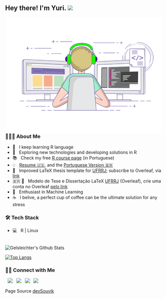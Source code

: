 <h2> Hey there! I'm Yuri. <img src="https://github.com/souvikguria98/souvikguria98/blob/master/Hi.gif" width="25"></h2>
<img align="right" alt="GIF" src="https://raw.githubusercontent.com/devSouvik/devSouvik/master/gif3.gif" width="500"/>

<h3> 👨🏻‍💻 About Me </h3>

- 🔭 &nbsp; I keep learning R language
- 🤔 &nbsp; Exploring new technologies and developing solutions in R
- 📚 &nbsp; Check my free [R course page](https://sites.google.com/view/gelsleichter/) (in Portuguese)
- 💡 &nbsp; [Resume 🇺🇸](https://gelsleichter.github.io/en_resume/), and the [Portuguese Version 🇧🇷](https://gelsleichter.github.io/port_resume/)
- 📖 &nbsp; Improved LaTeX thesis template for [UFRRJ](https://www.overleaf.com/latex/templates/modelo-de-tese-e-dissertacao-ufrrj-ppgctia-como-capitulo/pwpqqnjfrczx); subscribe to Overleaf, via [link](https://www.overleaf.com?r=7579d5c0&rm=d&rs=b)
- 🇧🇷 📖 &nbsp; Modelo de Tese e Dissertação LaTeX [UFRRJ](https://www.overleaf.com/latex/templates/modelo-de-tese-e-dissertacao-ufrrj-ppgctia-como-capitulo/pwpqqnjfrczx) (Overleaf), crie uma conta no Overleaf [pelo link](https://www.overleaf.com?r=7579d5c0&rm=d&rs=b)
- 🌱 &nbsp; Enthusiast in Machine Learning
- ☕ &nbsp; I belive, a perfect cup of coffee can be the ultimate solution for any stress
<!---
your comment goes here
and here
- 🎓 &nbsp; Studying Computer Science, computer programming and Mathematics.
- 💼 &nbsp; Android developer and front-end web developer.
- ✍️ &nbsp; Watching Anime and trying out latest design trends as hobbies/side hustles.
-->

<h3>🛠 Tech Stack</h3>

- 💻 &nbsp; R | Linux 
<!---
your comment goes here
and here
- 🌐 &nbsp; Android | flutter | HTML | CSS | JavaScript | Bootstrap 
- 🛢 &nbsp; MySQL | Firebase | Xampp
- 🔧 &nbsp; Android Studio | PyCharm | Visual Studio code | Eclipse | Git
- 🖥 &nbsp; Adobe Xd | Illustrator | Photoshop | OpenShot
-->

<br>

<img align="center" src="https://github-readme-stats.vercel.app/api?username=Gelsleichter&include_all_commits=true&count_private=true&show_icons=true&line_height=20&title_color=7A7ADB&icon_color=2234AE&text_color=D3D3D3&bg_color=0,000000,130F40" alt="Gelsleichter's Github Stats">

</br>

[![Top Langs](https://github-readme-stats.vercel.app/api/top-langs/?username=Gelsleichter&layout=compact&text_color=daf7dc&bg_color=151515)](https://github.com/Gelsleichter/github-readme-stats)


<h3> 🤝🏻 Connect with Me </h3>

<p align="left">
&nbsp; <a href="https://twitter.com/YGelsleichter" target="_blank" rel="noopener noreferrer"><img src="https://img.icons8.com/plasticine/100/000000/twitter.png" width="50" /></a>  
&nbsp; <a href="https://www.instagram.com/gelsleichteryuri/" target="_blank" rel="noopener noreferrer"><img src="https://img.icons8.com/plasticine/100/000000/instagram-new.png" width="50" /></a>  
&nbsp; <a href="https://www.linkedin.com/in/yurigelsleichter/" target="_blank" rel="noopener noreferrer"><img src="https://img.icons8.com/plasticine/100/000000/linkedin.png" width="50" /></a>
&nbsp; <a href="mailto:yuriplanta@gmail.com" target="_blank" rel="noopener noreferrer"><img src="https://img.icons8.com/plasticine/100/000000/gmail.png"  width="50" /></a>
</p>

Page Source [devSouvik](https://github.com/devSouvik)
